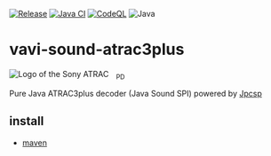 [![Release](https://jitpack.io/v/umjammer/vavi-sound-atrac3plus.svg)](https://jitpack.io/#umjammer/vavi-sound-atrac3plus)
[![Java CI](https://github.com/umjammer/vavi-sound-atrac3plus/actions/workflows/maven.yml/badge.svg)](https://github.com/umjammer/vavi-sound-atrac3plus/actions/workflows/maven.yml)
[![CodeQL](https://github.com/umjammer/vavi-sound-atrac3plus/actions/workflows/codeql.yml/badge.svg)](https://github.com/umjammer/vavi-sound-atrac3plus/actions/workflows/codeql-analysis.yml)
![Java](https://img.shields.io/badge/Java-8-b07219)

# vavi-sound-atrac3plus

![Logo of the Sony ATRAC](https://upload.wikimedia.org/wikipedia/commons/thumb/9/9c/Atrac.svg/320px-Atrac.svg.png)<sub><img src="https://upload.wikimedia.org/wikipedia/commons/thumb/6/62/PD-icon.svg/128px-PD-icon.svg.png" width="10"/> PD</sub>

Pure Java ATRAC3plus decoder (Java Sound SPI) powered by [Jpcsp](https://github.com/jpcsp/jpcsp)



## install

 * [maven](https://jitpack.io/#umjammer/vavi-sound-atrac3plus)



